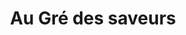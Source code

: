 ---
title: "Au Gré des saveurs"
url: /gallargues-le-montueux/au-gre-des-saveurs/
shop: commodité
---